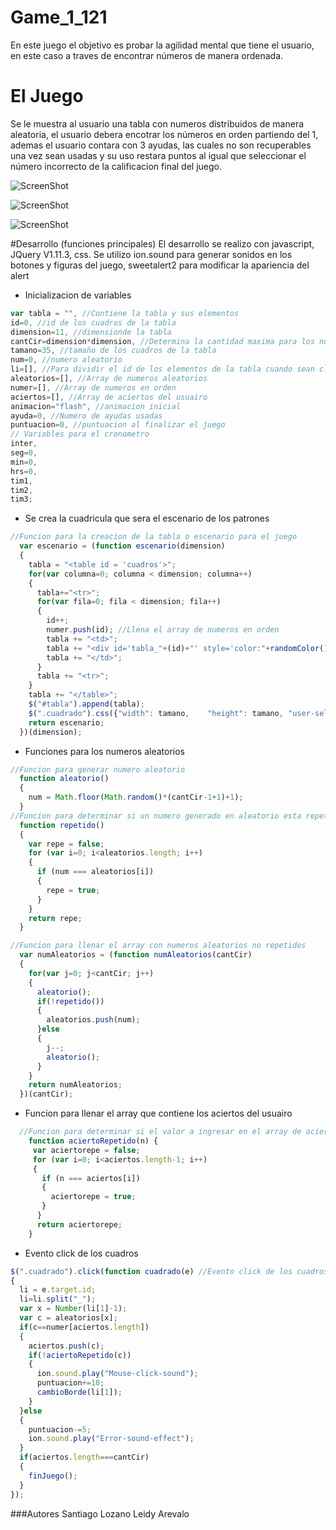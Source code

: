 # Game_1_121

En este juego el objetivo es probar la agilidad mental que tiene el usuario, en este caso a traves de encontrar números de manera ordenada.

# El Juego

Se le muestra al usuario una tabla con numeros distribuidos de manera aleatoria, el usuario debera encotrar los números en orden partiendo del 1, ademas el usuario contara con 3 ayudas, las cuales no son recuperables una vez sean usadas y su uso restara puntos al igual que seleccionar el número incorrecto de la calificacion final del juego.

![ScreenShot](https://raw.github.com/szantiago/Game_1_121/gh-pages/img/juego1.JPG)

![ScreenShot](https://raw.github.com/szantiago/Game_1_121/gh-pages/img/juego2.JPG)

![ScreenShot](https://raw.github.com/szantiago/Game_1_121/gh-pages/img/juego3.JPG)

#Desarrollo (funciones principales)
El desarrollo se realizo con javascript, JQuery V1.11.3, css.
Se utilizo ion.sound para generar sonidos en los botones y figuras del juego, sweetalert2 para modificar la apariencia del alert

- Inicializacion de variables

```javascript
var tabla = "", //Contiene la tabla y sus elementos
id=0, //id de los cuadros de la tabla
dimension=11, //dimensionde la tabla
cantCir=dimension*dimension, //Determina la cantidad maxima para los numeros aleatorios
tamano=35, //tamaño de los cuadros de la tabla
num=0, //numero aleatorio
li=[], //Para dividir el id de los elementos de la tabla cuando sean clickeados
aleatorios=[], //Array de numeros aleatorios
numer=[], //Array de numeros en orden
aciertos=[], //Array de aciertos del usuairo
animacion="flash", //animacion inicial
ayuda=0, //Numero de ayudas usadas
puntuacion=0, //puntuacion al finalizar el juego
// Variables para el cronometro
inter,
seg=0,
min=0,
hrs=0,
tim1,
tim2,
tim3;
```

- Se crea la cuadricula que sera el escenario de los patrones
```javascript
//Funcion para la creacion de la tabla o escenario para el juego
  var escenario = (function escenario(dimension)
  {
    tabla = "<table id = 'cuadros'>";
    for(var columna=0; columna < dimension; columna++)
    {
      tabla+="<tr>";
      for(var fila=0; fila < dimension; fila++)
      {
        id++;
        numer.push(id); //Llena el array de numeros en orden
        tabla += "<td>";
        tabla += "<div id='tabla_"+(id)+"' style='color:"+randomColor()+";'class= 'cuadrado animated "+animacion+"'>"+aleatorios[id-1]+"</div>";
        tabla += "</td>";
      }
      tabla += "<tr>";
    }
    tabla += "</table>";
    $("#tabla").append(tabla);
    $(".cuadrado").css({"width": tamano,	"height": tamano, "user-select": "none"});
    return escenario;
  })(dimension);
```
- Funciones para los numeros aleatorios
```javascript
//Funcion para generar numero aleatorio
  function aleatorio()
  {
    num = Math.floor(Math.random()*(cantCir-1+1)+1);
  }
//Funcion para determinar si un numero generado en aleatorio esta repetido
  function repetido()
  {
    var repe = false;
    for (var i=0; i<aleatorios.length; i++)
    {
      if (num === aleatorios[i])
      {
        repe = true;
      }
    }
    return repe;
  }

//Funcion para llenar el array con numeros aleatorios no repetidos
  var numAleatorios = (function numAleatorios(cantCir)
  {
    for(var j=0; j<cantCir; j++)
    {
      aleatorio();
      if(!repetido())
      {
        aleatorios.push(num);
      }else
      {
        j--;
        aleatorio();
      }
    }
    return numAleatorios;
  })(cantCir);
  ```
- Funcion para llenar el array que contiene los aciertos del usuairo
```javascript
  //Funcion para determinar si el valor a ingresar en el array de aciertos ya se encuentra
    function aciertoRepetido(n) {
     var aciertorepe = false;
     for (var i=0; i<aciertos.length-1; i++)
     {
       if (n === aciertos[i])
       {
         aciertorepe = true;
       }
      }
      return aciertorepe;
    }
```

- Evento click de los cuadros
```javascript
$(".cuadrado").click(function cuadrado(e) //Evento click de los cuadros de la tabla
{
  li = e.target.id;
  li=li.split("_");
  var x = Number(li[1]-1);
  var c = aleatorios[x];
  if(c==numer[aciertos.length])
  {
    aciertos.push(c);
    if(!aciertoRepetido(c))
    {
      ion.sound.play("Mouse-click-sound");
      puntuacion+=10;
      cambioBorde(li[1]);
    }
  }else
  {
    puntuacion-=5;
    ion.sound.play("Error-sound-effect");
  }
  if(aciertos.length===cantCir)
  {
    finJuego();
  }
});
```

###Autores
 Santiago Lozano
 Leidy Arevalo
